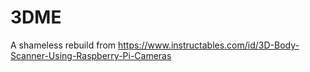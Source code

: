 # 3DME
A shameless rebuild from https://www.instructables.com/id/3D-Body-Scanner-Using-Raspberry-Pi-Cameras
